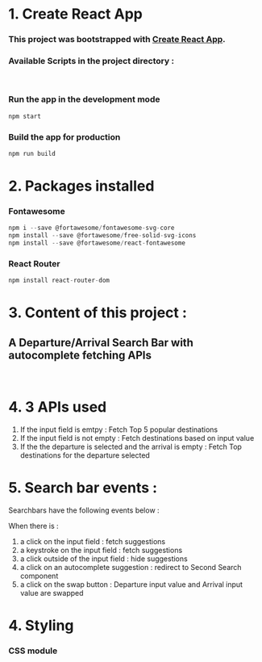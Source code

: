 # 1. Create React App

### This project was bootstrapped with [Create React App](https://github.com/facebook/create-react-app).

### Available Scripts in the project directory :

<br />

### Run the app in the development mode
```javascript
npm start
```
### Build the app for production
```javascript
npm run build
```


# 2. Packages installed

### Fontawesome

```javascript
npm i --save @fortawesome/fontawesome-svg-core
npm install --save @fortawesome/free-solid-svg-icons
npm install --save @fortawesome/react-fontawesome
```

### React Router

```javascript
npm install react-router-dom
```

# 3. Content of this project :

## A Departure/Arrival Search Bar with autocomplete fetching APIs

<br/>

# 4. 3 APIs used

1. If the input field is emtpy : Fetch Top 5 popular destinations
2. If the input field is not empty : Fetch destinations based on input value
3. If the the departure is selected and the arrival is empty : Fetch Top destinations for the departure selected

# 5. Search bar events :

Searchbars have the following events below : 

When there is : 
1. a click on the input field : fetch suggestions
2. a keystroke on the input field : fetch suggestions 
3. a click outside of the input field : hide suggestions
4. a click on an autocomplete suggestion : redirect to Second Search component
5. a click on the swap button : Departure input value and Arrival input value are swapped

# 4. Styling

### CSS module